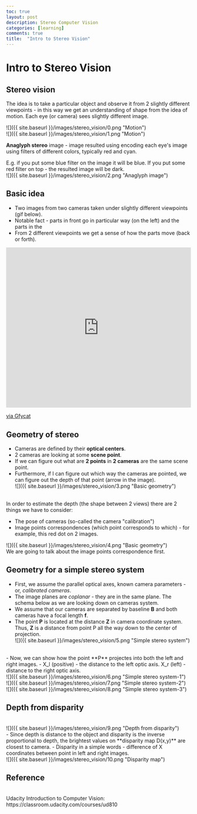 ```yaml
---
toc: true
layout: post
description: Stereo Computer Vision
categories: [learning]
comments: true
title:  "Intro to Stereo Vision"
---
```

# Intro to Stereo Vision

## Stereo vision

The idea is to take a particular object and observe it from 2 slightly different viewpoints - in this way we get an understanding of shape from the idea of motion. Each eye (or camera) sees slightly different image.

![]({{ site.baseurl }}/images/stereo_vision/0.png "Motion")
<br>
![]({{ site.baseurl }}/images/stereo_vision/1.png "Motion")

**Anaglyph stereo** image - image resulted using encoding each eye's image using filters of different colors, typically red and cyan.<br>

E.g. if you put some blue filter on the image it will be blue. If you put some red filter on top - the resulted image will be dark.<br>
![]({{ site.baseurl }}/images/stereo_vision/2.png "Anaglyph image")
<br>

## Basic idea

- Two images from two cameras taken under slightly different viewpoints (gif below).
- Notable fact - parts in front go in particular way (on the left) and the parts in the
- From 2 different viewpoints we get a sense of how the parts move (back or forth).<br>

<div style='position:relative; padding-bottom:calc(77.87% + 44px)'><iframe src='https://gfycat.com/ifr/BonySparseAddax' frameborder='0' scrolling='no' width='100%' height='100%' style='position:absolute;top:0;left:0;' allowfullscreen></iframe></div><p> <a href="https://gfycat.com/bonysparseaddax">via Gfycat</a></p>

## Geometry of stereo

- Cameras are defined by their **optical centers**.
- 2 cameras are looking at some **scene point**.
- If we can figure out what are **2 points** in **2 cameras** are the same scene point.
- Furthermore, if I can figure out which way the cameras are pointed, we can figure out the depth of that point (arrow in the image).<br>
![]({{ site.baseurl }}/images/stereo_vision/3.png "Basic geometry")
<br>
In order to estimate the depth (the shape between 2 views) there are 2 things we have to consider:

- The pose of cameras (so-called the camera "calibration")
- Image points correspondences (which point corresponds to which) - for example, this red dot on 2 images.<br>

![]({{ site.baseurl }}/images/stereo_vision/4.png "Basic geometry")
<br>
We are going to talk about the image points correspondence first.
<br>

## Geometry for a simple stereo system

- First, we assume the parallel optical axes, known camera parameters - or, *calibrated cameras*.
- The image planes are *coplanar* - they are in the same plane. The schema below as we are looking down on cameras system.
- We assume that our cameras are separated by baseline **B** and both cameras have a focal length **f**.
- The point **P** is  located at the distance **Z** in camera coordinate system. Thus,  **Z** is a distance from point P all the way down to the center of projection.<br>
![]({{ site.baseurl }}/images/stereo_vision/5.png "Simple stereo system")
<br>
- Now, we can show how the point **P** projectes into both the left and right images.
- X_l (positive) - the distance to the left optic axis. X_r (left) - distance to the right optic axis.<br>
![]({{ site.baseurl }}/images/stereo_vision/6.png "Simple stereo system-1") <br>
![]({{ site.baseurl }}/images/stereo_vision/7.png "Simple stereo system-2") <br>
![]({{ site.baseurl }}/images/stereo_vision/8.png "Simple stereo system-3") <br>

## Depth from disparity
<br>
![]({{ site.baseurl }}/images/stereo_vision/9.png "Depth from disparity") <br>
- Since depth is distance to the object and disparity is the inverse proportional to depth, the brightest values on **disparity map D(x,y)** are closest to camera.
- Disparity in a simple words - difference of X coordinates between point in left and right images.
<br>
![]({{ site.baseurl }}/images/stereo_vision/10.png "Disparity map")

## Reference
<br>
Udacity Introduction to Computer Vision:<br>
https://classroom.udacity.com/courses/ud810
